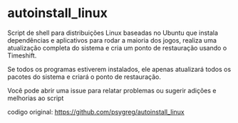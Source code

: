 # autoinstall_linux
Script de shell para distribuições Linux baseadas no Ubuntu que instala dependências e aplicativos para rodar a maioria dos jogos, realiza uma atualização completa do sistema e cria um ponto de restauração usando o Timeshift.

Se todos os programas estiverem instalados, ele apenas atualizará todos os pacotes do sistema e criará o ponto de restauração.



Você pode abrir uma issue para relatar problemas ou sugerir adições e melhorias ao script

codigo original: https://github.com/psygreg/autoinstall_linux
